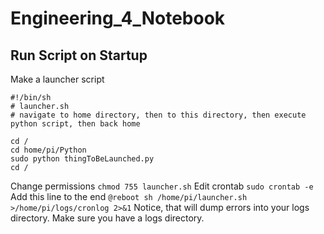 # Engineering_4_Notebook
## Run Script on Startup

Make a launcher script
```
#!/bin/sh
# launcher.sh
# navigate to home directory, then to this directory, then execute python script, then back home

cd /
cd home/pi/Python
sudo python thingToBeLaunched.py
cd /
```
Change permissions
`chmod 755 launcher.sh`
Edit crontab
`sudo crontab -e`
Add this line to the end
`@reboot sh /home/pi/launcher.sh >/home/pi/logs/cronlog 2>&1`
Notice, that will dump errors into your logs directory.  Make sure you have a logs directory.
